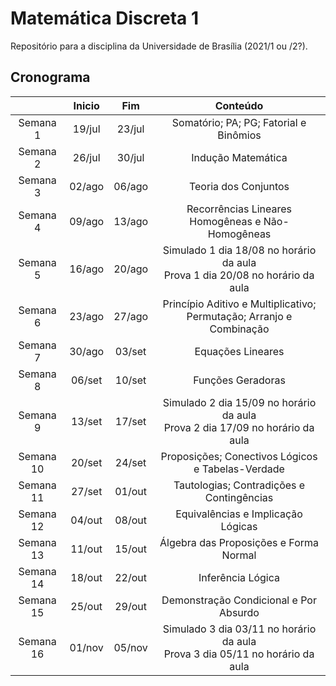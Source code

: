 # Matemática Discreta 1
Repositório para a disciplina da Universidade 
de Brasília (2021/1 ou /2?).


## Cronograma
|           	| Inicio 	|   Fim  	|                                     Conteúdo                                    	|
|:---------:	|:------:	|:------:	|:-------------------------------------------------------------------------------:	|
| Semana 1  	| 19/jul 	| 23/jul 	| Somatório; PA; PG; Fatorial e Binômios                                          	|
| Semana 2  	| 26/jul 	| 30/jul 	| Indução Matemática                                                              	|
| Semana 3  	| 02/ago 	| 06/ago 	| Teoria dos Conjuntos                                                            	|
| Semana 4  	| 09/ago 	| 13/ago 	| Recorrências Lineares Homogêneas e Não-Homogêneas                               	|
| Semana 5  	| 16/ago 	| 20/ago 	| Simulado 1 dia 18/08 no horário da aula<br>Prova 1 dia 20/08 no horário da aula 	|
| Semana 6  	| 23/ago 	| 27/ago 	| Princípio Aditivo e Multiplicativo; Permutação; Arranjo e Combinação            	|
| Semana 7  	| 30/ago 	| 03/set 	| Equações Lineares                                                               	|
| Semana 8  	| 06/set 	| 10/set 	| Funções Geradoras                                                               	|
| Semana 9  	| 13/set 	| 17/set 	| Simulado 2 dia 15/09 no horário da aula<br>Prova 2 dia 17/09 no horário da aula 	|
| Semana 10 	| 20/set 	| 24/set 	| Proposições; Conectivos Lógicos e Tabelas-Verdade                               	|
| Semana 11 	| 27/set 	| 01/out 	| Tautologias; Contradições e Contingências                                       	|
| Semana 12 	| 04/out 	| 08/out 	| Equivalências e Implicação Lógicas                                              	|
| Semana 13 	| 11/out 	| 15/out 	| Álgebra das Proposições e Forma Normal                                          	|
| Semana 14 	| 18/out 	| 22/out 	| Inferência Lógica                                                               	|
| Semana 15 	| 25/out 	| 29/out 	| Demonstração Condicional e Por Absurdo                                          	|
| Semana 16 	| 01/nov 	| 05/nov 	| Simulado 3 dia 03/11 no horário da aula<br>Prova 3 dia 05/11 no horário da aula 	|